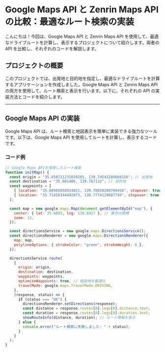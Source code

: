 # Google Maps API と Zenrin Maps API の比較：最適なルート検索の実装

こんにちは！今回は、Google Maps API と Zenrin Maps API を使用して、最適なドライブルートを計算し、表示するプロジェクトについて紹介します。両者の API を比較し、それぞれのコードを解説します。

## プロジェクトの概要

このプロジェクトでは、出発地と目的地を指定し、最適なドライブルートを計算するアプリケーションを作成しました。Google Maps API と Zenrin Maps API の両方を使用して、ルート検索と表示を行います。以下に、それぞれの API の実装方法とコードを紹介します。

---

## Google Maps API の実装

Google Maps API は、ルート検索と地図表示を簡単に実装できる強力なツールです。以下は、Google Maps API を使用してルートを計算し、表示するコードです。

### コード例

```javascript
// Google Maps APIを使用したルート検索
function initMap() {
  const origin = "35.658711231010265, 139.74543289660156"; // 出発地
  const destination = "35.681406, 139.767132"; // 目的地
  const waypoints = [
    { location: "35.68985058924021, 139.70058200790456", stopover: true }, // 経由地1
    { location: "35.71418344492873, 139.7774129687794", stopover: true }, // 経由地2
  ];

  const map = new google.maps.Map(document.getElementById("map"), {
    center: { lat: 35.6895, lng: 139.6917 }, // 東京の座標
    zoom: 13,
  });

  const directionsService = new google.maps.DirectionsService();
  const directionsRenderer = new google.maps.DirectionsRenderer({
    map: map,
    polylineOptions: { strokeColor: "green", strokeWeight: 6 },
  });

  directionsService.route(
    {
      origin: origin,
      destination: destination,
      waypoints: waypoints,
      optimizeWaypoints: true, // 経由地を最適化
      travelMode: google.maps.TravelMode.DRIVING,
    },
    (response, status) => {
      if (status === "OK") {
        directionsRenderer.setDirections(response);
        const distance = response.routes[0].legs[0].distance.text;
        const duration = response.routes[0].legs[0].duration.text;
        showRouteInfo(distance, duration); // ルート情報を表示
      } else {
        console.error("ルート検索に失敗しました: " + status);
      }
    }
  );
}
```
